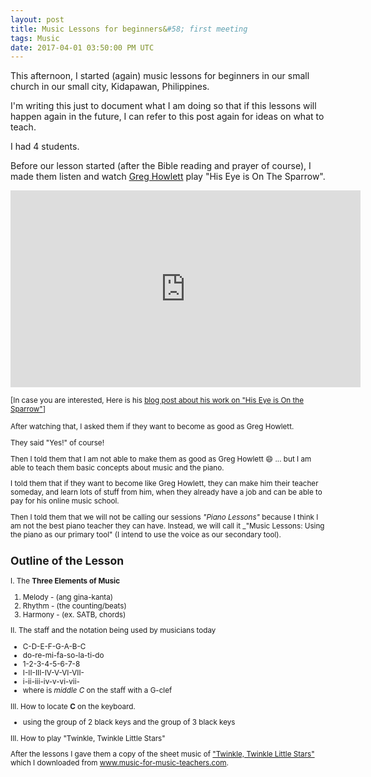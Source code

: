 ```yaml
---
layout: post
title: Music Lessons for beginners&#58; first meeting
tags: Music
date: 2017-04-01 03:50:00 PM UTC
---
```


<!-- April 1, 2017 11:50:00 PM Philippine Time -->

This afternoon, I started (again) music lessons for beginners in our small church in our small city, Kidapawan, Philippines.

I'm writing this just to document what I am doing so that if this lessons will happen again in the future, I can refer to this post again for ideas on what to teach.

<!--more-->

I had 4 students.

Before our lesson started (after the Bible reading and prayer of course), I made them listen and watch [Greg Howlett](https://greghowlett.com/?affid=5114) play "His Eye is On The Sparrow".

<iframe width="560" height="315" src="https://www.youtube.com/embed/mcgnweBfit0" frameborder="0" allowfullscreen></iframe>

<small>[In case you are interested, Here is his [blog post about his work on "His Eye is On the Sparrow"](https://greghowlett.com/blog/thoughts/010911.aspx)]

After watching that, I asked them if they want to become as good as Greg Howlett.

They said "Yes!" of course!

Then I told them that I am not able to make them as good as Greg Howlett :smile: ... but I am able to teach them basic concepts about music and the piano.

I told them that if they want to become like Greg Howlett, they can make him their teacher someday, and learn lots of stuff from him, when they already have a job and can be able to pay for his online music school.

Then I told them that we will not be calling our sessions _"Piano Lessons"_ because I think I am not the best piano teacher they can have. Instead, we will call it _"Music Lessons: Using the piano as our primary tool" (I intend to use the voice as our secondary tool).

## Outline of the Lesson

I. The **Three Elements of Music**

1. Melody - (ang gina-kanta)
2. Rhythm - (the counting/beats)
3. Harmony - (ex. SATB, chords)

II. The staff and the notation being used by musicians today

- C-D-E-F-G-A-B-C
- do-re-mi-fa-so-la-ti-do
- 1-2-3-4-5-6-7-8
- I-II-III-IV-V-VI-VII-
- i-ii-iii-iv-v-vi-vii-
- where is _middle C_ on the staff with a G-clef

III. How to locate **C** on the keyboard.
- using the group of 2 black keys and the group of 3 black keys

III. How to play "Twinkle, Twinkle Little Stars"

After the lessons I gave them a copy of the sheet music of ["Twinkle, Twinkle Little Stars"](http://www.music-for-music-teachers.com/twinkle-twinkle.html) which I downloaded from www.music-for-music-teachers.com.